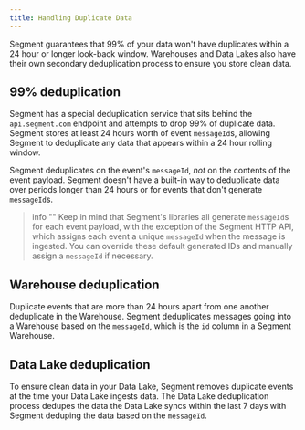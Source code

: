 ```yaml
---
title: Handling Duplicate Data
---
```


Segment guarantees that 99% of your data won't have duplicates within a 24 hour or longer look-back window. Warehouses and Data Lakes also have their own secondary deduplication process to ensure you store clean data.

## 99% deduplication

Segment has a special deduplication service that sits behind the `api.segment.com` endpoint and attempts to drop 99% of duplicate data. Segment stores at least 24 hours worth of event `messageId`s, allowing Segment to deduplicate any data that appears within a 24 hour rolling window.

Segment deduplicates on the event's `messageId`, _not_ on the contents of the event payload. Segment doesn't have a built-in way to deduplicate data over periods longer than 24 hours or for events that don't generate `messageId`s.

> info ""
> Keep in mind that Segment's libraries all generate `messageId`s for each event payload, with the exception of the Segment HTTP API, which assigns each event a unique `messageId` when the message is ingested. You can override these default generated IDs and manually assign a `messageId` if necessary.

## Warehouse deduplication
Duplicate events that are more than 24 hours apart from one another deduplicate in the Warehouse. Segment deduplicates messages going into a Warehouse based on the `messageId`, which is the `id` column in a Segment Warehouse.

## Data Lake deduplication
To ensure clean data in your Data Lake, Segment removes duplicate events at the time your Data Lake ingests data. The Data Lake deduplication process dedupes the data the Data Lake syncs within the last 7 days with Segment deduping the data based on the `messageId`.
